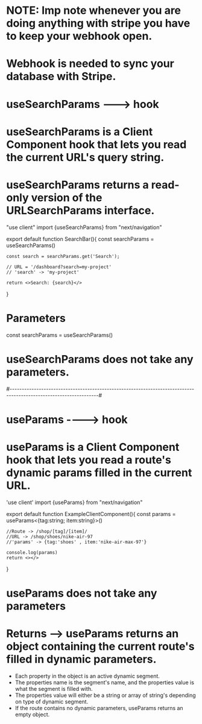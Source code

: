 # NOTE: Imp note whenever you are doing anything with stripe you have to keep your webhook open.

# Webhook is needed to sync your database with Stripe.

# useSearchParams ---> hook 
# useSearchParams is a Client Component hook that lets you read the current URL's query string.
# useSearchParams returns a read-only version of the URLSearchParams interface.


"use client"
 import {useSearchParams} from "next/navigation"

 export default function SearchBar(){
    const searchParams = useSearchParams()

    const search = searchParams.get('Search');

    // URL = '/dashboard?search=my-project'
    // 'search' -> 'my-project'

    return <>Search: {search}</>
 }

 # Parameters
  const searchParams = useSearchParams()

 # useSearchParams does not take any parameters.

#------------------------------------------------------------------------------------------------------------------#

# useParams ----> hook
# useParams is a Client Component hook that lets you read a route's dynamic params filled in the current URL.

'use client' 
import {useParams} from "next/navigation"

export default function ExampleClientComponent(){
    const params = useParams<{tag:string; item:string}>()

    //Route -> /shop/[tag]/[item]/
    //URL -> /shop/shoes/nike-air-97
    //'params' -> {tag:'shoes' , item:'nike-air-max-97'}

    console.log(params)
    return <></>
}

# useParams does not take any parameters

# Returns --> useParams returns an object containing the current route's filled in dynamic parameters.

- Each property in the object is an active dynamic segment.
- The properties name is the segment's name, and the properties value is what the segment is filled with.
- The properties value will either be a string or array of string's depending on type of dynamic segment.
- If the route contains no dynamic parameters, useParams returns an empty object.
